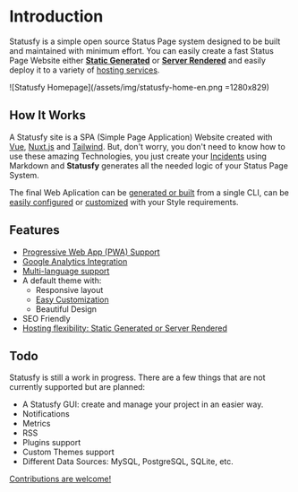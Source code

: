# Introduction

Statusfy is a simple open source Status Page system designed to be built and maintained with minimum effort. You can easily create a fast Status Page Website either [**Static Generated**](../guide/deploy.md#static-generated) or [**Server Rendered**](../guide/deploy.md#server-rendered) and easily deploy it to a variety of [hosting services](../guide/deploy.md#services).

![Statusfy Homepage](/assets/img/statusfy-home-en.png =1280x829)

## How It Works

A Statusfy site is a SPA (Simple Page Application) Website created with [Vue](http://vuejs.org/), [Nuxt.js](https://nuxtjs.org/) and [Tailwind](https://tailwindcss.com/). But, don't worry, you don't need to know how to use these amazing Technologies, you just create your [Incidents](../guide/incidents.md) using Markdown and **Statusfy** generates all the needed logic of your Status Page System.

The final Web Aplication can be [generated or built](../guide/deploy.md) from a single CLI, can be [easily configured](../guide/pwa.md) or [customized](../guide/theme-customization.md) with your Style requirements. 

## Features

- [Progressive Web App (PWA) Support](../guide/pwa.md)
- [Google Analytics Integration](../config/README.md#ga)
- [Multi-language support](./i18n.md)
- A default theme with:
  - Responsive layout
  - [Easy Customization](../guide/theme-customization.md)
  - Beautiful Design 
- SEO Friendly
- [Hosting flexibility: Static Generated or Server Rendered](../guide/deploy.md)

## Todo

Statusfy is still a work in progress. There are a few things that are not currently supported but are planned:

- A Statusfy GUI: create and manage your project in an easier way.
- Notifications
- Metrics
- RSS
- Plugins support
- Custom Themes support
- Different Data Sources: MySQL, PostgreSQL, SQLite, etc.

[Contributions are welcome!](https://github.com/bazzite/statusfy)
